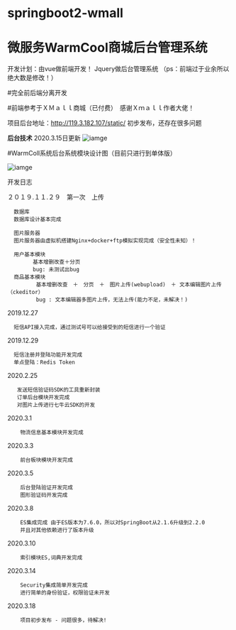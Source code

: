 # springboot2-wmall
# 微服务WarmCool商城后台管理系统

开发计划：由vue做前端开发！ Jquery做后台管理系统 （ps：前端过于业余所以绝大数是修改！）

#完全前后端分离开发

#前端参考于ＸＭａｌｌ商城（已付费）　感谢Ｘｍａｌｌ作者大佬！

项目后台地址：http://119.3.182.107/static/ 初步发布，还存在很多问题

**后台技术**
          2020.3.15日更新
![iamge](http://q6g3wzhaj.bkt.clouddn.com/%E6%8A%80%E6%9C%AF.jpg)

#WarmColl系统后台系统模块设计图（目前只进行到单体版）
    
![iamge](http://q6g3wzhaj.bkt.clouddn.com/%E5%95%86%E5%9F%8E%E6%9E%B6%E6%9E%84%E5%9B%BE%20%284%29.png)    

开发日志

２０１９.１１.２９　第一次　上传

      数据库
      数据库设计基本完成
      
      图片服务器
      图片服务器由虚拟机搭建Nginx+docker+ftp模拟实现完成（安全性未知）！
    
      用户基本模块　
            基本增删改查＋分页
            bug: 未测试出bug 
      商品基本模块　
             基本增删改查　＋　分页　＋　图片上传(webupload)　＋ 文本编辑图片上传（ckeditor）
             bug : 文本编辑器多图片上传，无法上传(能力不足，未解决！)
      
2019.12.27
      
      短信API接入完成，通过测试号可以给接受到的短信进行一个验证
2019.12.29
      
      短信注册并登陆功能开发完成     
      单点登陆：Redis Token   
      
2020.2.25

       发送短信验证码SDK的工具重新封装
       订单后台模块开发完成                
       对图片上传进行七牛云SDK的开发
       
2020.3.1 

        物流信息基本模块开发完成
        
2020.3.3
            
        前台板块模块开发完成
        
2020.3.5
        
        后台登陆验证开发完成
        图形验证码开发完成
        
2020.3.8
        
        ES集成完成 由于ES版本为7.6.0，所以对SpringBoot从2.1.6升级到2.2.0
        并且对其他依赖进行了版本升级
     
2020.3.10

        索引模块ES,词典开发完成       
2020.3.14

        Security集成简单开发完成
        进行简单的身份验证，权限验证未开发

2020.3.18

        项目初步发布 - 问题很多，待解决! 
       
